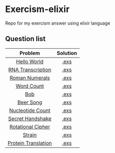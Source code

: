 
# Exercism-elixir

Repo for my exercism answer using elixir language

## Question list

| Problem  | Solution |
|:--------:|:--------:|
| [Hello World](https://exercism.io/tracks/elixir/exercises/hello-world) | [.exs](hello-world/hello_world.exs) |
| [RNA Transcription](https://exercism.io/tracks/elixir/exercises/rna-transcription) | [.exs](rna-transcription/rna_transcription.exs) |
| [Roman Numerals](https://exercism.io/tracks/elixir/exercises/roman-numerals) | [.exs](roman-numerals/roman.exs) |
| [Word Count](https://exercism.io/tracks/elixir/exercises/word-count) | [.exs](word-count/word_count.exs) |
| [Bob](https://exercism.io/tracks/elixir/exercises/bob) | [.exs](bob/lib/bob.ex) |
| [Beer Song](https://exercism.io/tracks/elixir/exercises/beer-song) | [.exs](beer-song/lib/beer_song.ex) |
| [Nucleotide Count](https://exercism.io/tracks/elixir/exercises/nucleotide-count) | [.exs](nucleotide-count/lib/nucleotide_count.ex) |
| [Secret Handshake](https://exercism.io/tracks/elixir/exercises/secret-handshake) | [.exs](secret-handshake/lib/secret_handshake.ex) |
| [Rotational Cipher](https://exercism.io/tracks/elixir/exercises/rotational-cipher) | [.exs](rotational-cipher/lib/rotational_cipher.ex) |
| [Strain](https://exercism.io/tracks/elixir/exercises/strain) | [.exs](strain/lib/strain.ex) |
| [Protein Translation](https://exercism.io/tracks/elixir/exercises/protein-translation) | [.exs](protein-translation/lib/protein_translation.ex) |
